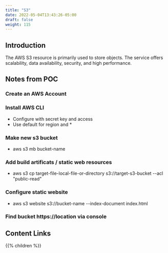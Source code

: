 ```yaml
---
title: "S3"
date: 2022-05-04T13:43:26-05:00
draft: false
weight: 115
---
```


## Introduction

The AWS S3 resource is primarily used to store objects. The service offers scalability, data availability, security, and high performance.

## Notes from POC

### Create an AWS Account

### Install AWS CLI
- Configure with secret key and access
- Use default for region and *

### Make new s3 bucket
- aws s3 mb bucket-name

### Add build artificats / static web resources
- aws s3 cp target-file-local-file-or-directory s3://target-s3-bucket --acl "public-read"

### Configure static website
- aws s3 website s3://bucket-name --index-document index.html

### Find bucket https://location via console


## Content Links

{{% children %}}
